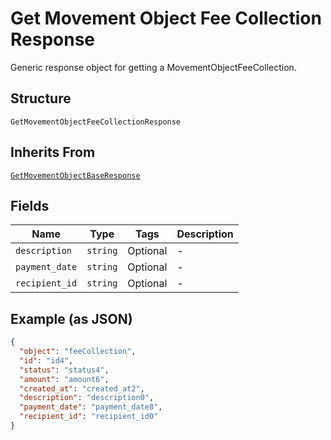 
# Get Movement Object Fee Collection Response

Generic response object for getting a MovementObjectFeeCollection.

## Structure

`GetMovementObjectFeeCollectionResponse`

## Inherits From

[`GetMovementObjectBaseResponse`](../../doc/models/get-movement-object-base-response.md)

## Fields

| Name | Type | Tags | Description |
|  --- | --- | --- | --- |
| `description` | `string` | Optional | - |
| `payment_date` | `string` | Optional | - |
| `recipient_id` | `string` | Optional | - |

## Example (as JSON)

```json
{
  "object": "feeCollection",
  "id": "id4",
  "status": "status4",
  "amount": "amount6",
  "created_at": "created_at2",
  "description": "description0",
  "payment_date": "payment_date8",
  "recipient_id": "recipient_id0"
}
```

